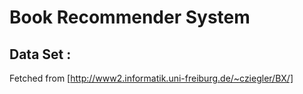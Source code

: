 # Book Recommender System

## Data Set : 
Fetched from [http://www2.informatik.uni-freiburg.de/~cziegler/BX/]
